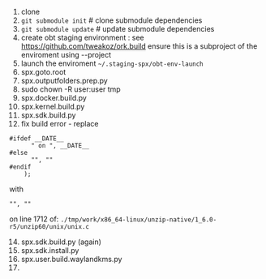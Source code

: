 1. clone 
2. ```git submodule init``` # clone submodule dependencies
3. ```git submodule update``` # update submodule dependencies
4. create obt staging environment : see https://github.com/tweakoz/ork.build
    ensure this is a subproject of the enviroment using --project <path to spx_imagetest_sanitized>
6. launch the enviroment ```~/.staging-spx/obt-env-launch```
7. spx.goto.root
8. spx.outputfolders.prep.py
9. sudo chown -R user:user tmp
10. spx.docker.build.py
11. spx.kernel.build.py
12. spx.sdk.build.py
13. fix build error - replace 
```
#ifdef __DATE__
      " on ", __DATE__
#else
      "", ""
#endif
    );
``` 
with 
```
"", ""
``` 
on line 1712 of: 
```./tmp/work/x86_64-linux/unzip-native/1_6.0-r5/unzip60/unix/unix.c```

14. spx.sdk.build.py (again)
15. spx.sdk.install.py
16. spx.user.build.waylandkms.py
17.   
